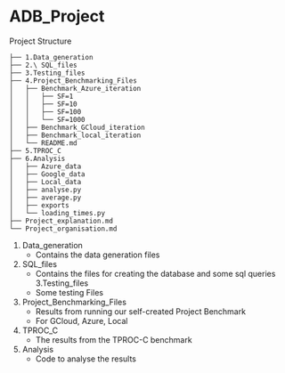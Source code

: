 # ADB_Project

Project Structure 

```
├── 1.Data_generation
├── 2.\ SQL_files
├── 3.Testing_files
├── 4.Project_Benchmarking_Files
│   ├── Benchmark_Azure_iteration
│   │   ├── SF=1
│   │   ├── SF=10
│   │   ├── SF=100
│   │   └── SF=1000
│   ├── Benchmark_GCloud_iteration
│   ├── Benchmark_local_iteration
│   └── README.md
├── 5.TPROC_C
├── 6.Analysis
│   ├── Azure_data
│   ├── Google_data
│   ├── Local_data
│   ├── analyse.py
│   ├── average.py
│   ├── exports
│   └── loading_times.py
├── Project_explanation.md
└── Project_organisation.md
```

1. Data_generation
	- Contains the data generation files
2. SQL_files 
	- Contains the files for creating the database and some sql queries
3.Testing_files
	- Some testing Files
4. Project_Benchmarking_Files
	- Results from running our self-created Project Benchmark
	- For GCloud, Azure, Local
5. TPROC_C
	- The results from the TPROC-C benchmark
6. Analysis
	- Code to analyse the results

	


